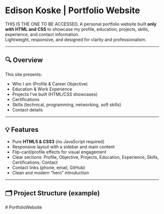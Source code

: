 # Edison Koske | Portfolio Website
THIS IS THE ONE TO BE ACCESSED.
A personal portfolio website built **only with HTML and CSS** to showcase my profile, education, projects, skills, experience, and contact information.  
Lightweight, responsive, and designed for clarity and professionalism.

---

## 🔍 Overview
This site presents:
- Who I am (Profile & Career Objective)  
- Education & Work Experience  
- Projects I’ve built (HTML/CSS showcases)  
- Certifications  
- Skills (technical, programming, networking, soft skills)  
- Contact details  

---

## 💡 Features
- Pure **HTML5 & CSS3** (no JavaScript required)
- Responsive layout with a sidebar and main content
- Flip-card/profile effects for visual engagement
- Clear sections: Profile, Objective, Projects, Education, Experience, Skills, Certifications, Contact
- Contact links (phone, email, GitHub)
- Clean and modern “hero” introduction

---

## 🗂 Project Structure (example)
#   P o r t f o l i o W e b s i t e 
 
 